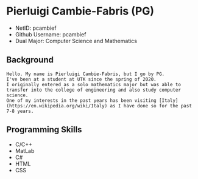 # Pierluigi Cambie-Fabris (PG)
 * NetID: pcambief
 * Github Username: pcambief
 * Dual Major: Computer Science and Mathematics
 ## Background
	Hello. My name is Pierluigi Cambie-Fabris, but I go by PG. 
	I've been at a student at UTK since the spring of 2020. 
	I originally entered as a solo mathematics major but was able to transfer into the college of engineering and also study computer science. 
	One of my interests in the past years has been visiting [Italy](https://en.wikipedia.org/wiki/Italy) as I have done so for the past 7-8 years.
 ## Programming Skills
  - C/C++
  - MatLab
  - C#
  - HTML
  - CSS
